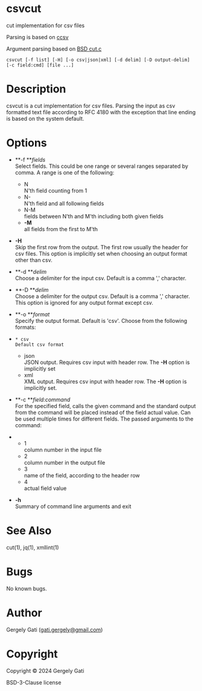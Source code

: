 # csvcut
cut implementation for csv files

Parsing is based on [ccsv](https://github.com/gega/ccsv)

Argument parsing based on [BSD cut.c](https://github.com/freebsd/freebsd-src/blob/937a0055858a098027f464abf0b2b1ec5d36748f/usr.bin/cut/cut.c)

```
csvcut [-f list] [-H] [-o csv|json|xml] [-d delim] [-D output-delim] [-c field:cmd] [file ...]
```

<a name="description"></a>

# Description

csvcut is a cut implementation for csv files.
Parsing the input as csv formatted text file according to RFC 4180 with the exception that line
ending is based on the system default.

<a name="options"></a>

# Options


* **-f **_fields_  
  Select fields. This could be one range or several ranges separated by comma.
  A range is one of the following:
  
    * N  
      N'th field counting from 1
    * N-  
      N'th field and all following fields
    * N-M  
      fields between N'th and M'th including both given fields
    * **-M**  
      all fields from the first to M'th
  
* **-H**  
  Skip the first row from the output. The first row usually the header for csv
  files. This option is implicitly set when choosing an output format other
  than csv.
  
* **-d **_delim_  
  Choose a delimiter for the input csv. Default is a comma ',' character.
  
* **-D **_delim_  
  Choose a delimiter for the output csv. Default is a comma ',' character.
  This option is ignored for any output format except csv.
  
* **-o **_format_  
  Specify the output format. Default is 'csv'. Choose from the following
  formats:
*     * csv  
      Default csv format
    * json  
      JSON output. Requires csv input with header row. The **-H** option is implicitly set
    * xml  
      XML output. Requires csv input with header row. The **-H** option is implicitly set.
  
* **-c **_field:command_  
  For the specified field, calls the given command and the standard output
  from the command will be placed instead of the field actual value. Can be
  used multiple times for different fields. The
  passed arguments to the command:
*   
    * 1  
      column number in the input file
    * 2  
      column number in the output file
    * 3  
      name of the field, according to the header row
    * 4  
      actual field value
  
* **-h**  
  Summary of command line arguments and exit
  

<a name="see-also"></a>

# See Also

cut(1), jq(1), xmllint(1)

<a name="bugs"></a>

# Bugs

No known bugs.

<a name="author"></a>

# Author

Gergely Gati ([gati.gergely@gmail.com](mailto:gati.gergely@gmail.com))

<a name="copyright"></a>

# Copyright

Copyright © 2024 Gergely Gati

BSD-3-Clause license
